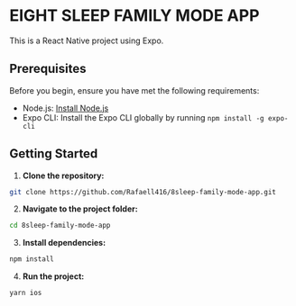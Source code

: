 # EIGHT SLEEP FAMILY MODE APP

This is a React Native project using Expo.

## Prerequisites

Before you begin, ensure you have met the following requirements:

- Node.js: [Install Node.js](https://nodejs.org/)
- Expo CLI: Install the Expo CLI globally by running `npm install -g expo-cli`

## Getting Started

1. **Clone the repository:**

  ```bash
  git clone https://github.com/Rafaell416/8sleep-family-mode-app.git
  ```

2. **Navigate to the project folder:**

  ```bash
  cd 8sleep-family-mode-app
  ```

3. **Install dependencies:**

  ```bash
  npm install
  ```

4. **Run the project:**

  ```bash
  yarn ios
  ```



